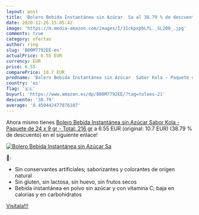 ```yaml
---
layout: post
title: 'Bolero Bebida Instantánea sin Azúcar  Sa al 38.79 % de descuento'
date: 2020-12-26 15:05:42
image: 'https://m.media-amazon.com/images/I/31cKpxpbLfL._SL200_.jpg'
comments: true
category: ofertas
author: ring
slug: 'B00M7792EE-es'
actualPrice: 6.55 EUR
currency: EUR
price: 6.55
comparePrice: 10.7 EUR
prodname: 'Bolero Bebida Instantánea sin Azúcar  Sabor Kola - Paquete de 24 x 9 gr - Total: 216 gr'
country: 'es'
flag: '🇪🇸'
buyurl: 'https://www.amazon.es/dp/B00M7792EE/?tag=tolees-21'
descuento: '38.79'
average: '8.450442477876107'
---
```


Ahora mismo tienes [Bolero Bebida Instantánea sin Azúcar  Sabor Kola - Paquete de 24 x 9 gr - Total: 216 gr](https://www.amazon.es/dp/B00M7792EE/?tag=tolees-21) a 6.55 EUR (original: 10.7 EUR) (38.79 %  de descuento) en el siguiente enlace!

[![Bolero Bebida Instantánea sin Azúcar  Sa](https://m.media-amazon.com/images/I/31cKpxpbLfL._SL200_.jpg)](https://www.amazon.es/dp/B00M7792EE/?tag=tolees-21)

🔎:

- Sin conservantes artificiales; saborizantes y colorantes de origen natural
- Sin gluten, sin lactosa, sin huevo, sin frutos secos
- Bebida instantánea en polvo sin azúcar y con vitamina C; baja en calorías y en carbohidratos

[Visítala!!!](https://www.amazon.es/dp/B00M7792EE/?tag=tolees-21)

